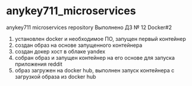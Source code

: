 # anykey711_microservices
anykey711 microservices repository
Выполнено ДЗ № 12  Docker#2
1. установлен docker и необходимое ПО, запущен первый контейнер
2. создан образ на основе запущенного контейнера
3. создан докер хост в облаке yandex
4. собран образ и запущен контейнер на его основе для запуска приложения reddit
5. образ загружен на docker hub, выполнен запуск контейнера с загрузкой образа из docker hub
